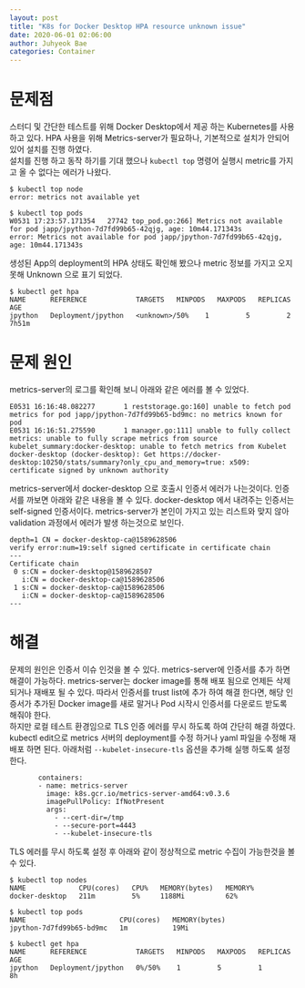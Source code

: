 ```yaml
---
layout: post
title: "K8s for Docker Desktop HPA resource unknown issue"
date: 2020-06-01 02:06:00
author: Juhyeok Bae
categories: Container
---
```

# 문제점
스터디 및 간단한 테스트를 위해 Docker Desktop에서 제공 하는 Kubernetes를 사용 하고 있다. HPA 사용을 위해 Metrics-server가 필요하나, 기본적으로 설치가 안되어 있어 설치를 진행 하였다.  
설치를 진행 하고 동작 하기를 기대 했으나 `kubectl top` 명령어 실행시 metric를 가지고 올 수 없다는 에러가 나왔다.
  ```
  $ kubectl top node
  error: metrics not available yet

  $ kubectl top pods
  W0531 17:23:57.171354   27742 top_pod.go:266] Metrics not available for pod japp/jpython-7d7fd99b65-42qjg, age: 10m44.171343s
  error: Metrics not available for pod japp/jpython-7d7fd99b65-42qjg, age: 10m44.171343s
  ```
생성된 App의 deployment의 HPA 상태도 확인해 봤으나 metric 정보를 가지고 오지 못해 Unknown 으로 표기 되었다.

  ```
  $ kubectl get hpa
  NAME      REFERENCE            TARGETS   MINPODS   MAXPODS   REPLICAS   AGE
  jpython   Deployment/jpython   <unknown>/50%    1         5         2          7h51m
  ```

# 문제 원인
metrics-server의 로그를 확인해 보니 아래와 같은 에러를 볼 수 있었다.
```
E0531 16:16:48.082277       1 reststorage.go:160] unable to fetch pod metrics for pod japp/jpython-7d7fd99b65-bd9mc: no metrics known for pod
E0531 16:16:51.275590       1 manager.go:111] unable to fully collect metrics: unable to fully scrape metrics from source kubelet_summary:docker-desktop: unable to fetch metrics from Kubelet docker-desktop (docker-desktop): Get https://docker-desktop:10250/stats/summary?only_cpu_and_memory=true: x509: certificate signed by unknown authority
```

metrics-server에서 docker-desktop 으로 호출시 인증서 에러가 나는것이다. 인증서를 까보면 아래와 같은 내용을 볼 수 있다. docker-desktop 에서 내려주는 인증서는 self-signed 인증서이다. metrics-server가 본인이 가지고 있는 리스트와 맞지 않아 validation 과정에서 에러가 발생 하는것으로 보인다.
```
depth=1 CN = docker-desktop-ca@1589628506
verify error:num=19:self signed certificate in certificate chain
---
Certificate chain
 0 s:CN = docker-desktop@1589628507
   i:CN = docker-desktop-ca@1589628506
 1 s:CN = docker-desktop-ca@1589628506
   i:CN = docker-desktop-ca@1589628506
---
```

# 해결  
문제의 원인은 인증서 이슈 인것을 볼 수 있다. metrics-server에 인증서를 추가 하면 해결이 가능하다. metrics-server는 docker image를 통해 배포 됨으로 언제든 삭제 되거나 재배포 될 수 있다. 따라서 인증서를 trust list에 추가 하여 해결 한다면, 해당 인증서가 추가된 Docker image를 새로 말거나 Pod 시작시 인증서를 다운로드 받도록 해줘야 한다.  
하지만 로컬 테스트 환경임으로 TLS 인증 에러를 무시 하도록 하여 간단히 해결 하였다. kubectl edit으로 metrics 서버의 deployment를 수정 하거나 yaml 파일을 수정해 재배포 하면 된다. 아래처럼 `--kubelet-insecure-tls` 옵션을 추가해 실행 하도록 설정한다.
  ```
         containers:
         - name: metrics-server
           image: k8s.gcr.io/metrics-server-amd64:v0.3.6
           imagePullPolicy: IfNotPresent
           args:
             - --cert-dir=/tmp
             - --secure-port=4443
             - --kubelet-insecure-tls
  ```

TLS 에러를 무시 하도록 설정 후 아래와 같이 정상적으로 metric 수집이 가능한것을 볼 수 있다.
  ```
  $ kubectl top nodes
  NAME             CPU(cores)   CPU%   MEMORY(bytes)   MEMORY%
  docker-desktop   211m         5%     1188Mi          62%

  $ kubectl top pods
  NAME                       CPU(cores)   MEMORY(bytes)
  jpython-7d7fd99b65-bd9mc   1m           19Mi

  $ kubectl get hpa
  NAME      REFERENCE            TARGETS   MINPODS   MAXPODS   REPLICAS   AGE
  jpython   Deployment/jpython   0%/50%    1         5         1          8h
  ```
